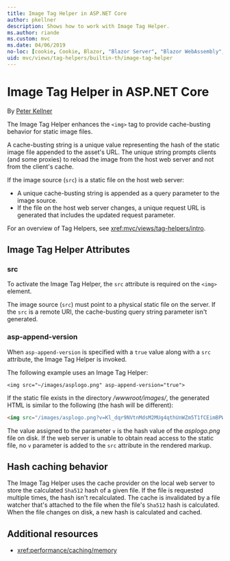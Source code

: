 ```yaml
---
title: Image Tag Helper in ASP.NET Core
author: pkellner
description: Shows how to work with Image Tag Helper.
ms.author: riande
ms.custom: mvc
ms.date: 04/06/2019
no-loc: [cookie, Cookie, Blazor, "Blazor Server", "Blazor WebAssembly", "Identity", "Let's Encrypt", Razor, SignalR]
uid: mvc/views/tag-helpers/builtin-th/image-tag-helper
---
```

# Image Tag Helper in ASP.NET Core

By [Peter Kellner](https://peterkellner.net)

The Image Tag Helper enhances the `<img>` tag to provide cache-busting behavior for static image files.

A cache-busting string is a unique value representing the hash of the static image file appended to the asset's URL. The unique string prompts clients (and some proxies) to reload the image from the host web server and not from the client's cache.

If the image source (`src`) is a static file on the host web server:

* A unique cache-busting string is appended as a query parameter to the image source.
* If the file on the host web server changes, a unique request URL is generated that includes the updated request parameter.

For an overview of Tag Helpers, see <xref:mvc/views/tag-helpers/intro>.

## Image Tag Helper Attributes

### src

To activate the Image Tag Helper, the `src` attribute is required on the `<img>` element.

The image source (`src`) must point to a physical static file on the server. If the `src` is a remote URI, the cache-busting query string parameter isn't generated.

### asp-append-version

When `asp-append-version` is specified with a `true` value along with a `src` attribute, the Image Tag Helper is invoked.

The following example uses an Image Tag Helper:

```cshtml
<img src="~/images/asplogo.png" asp-append-version="true">
```

If the static file exists in the directory */wwwroot/images/*, the generated HTML is similar to the following (the hash will be different):

```html
<img src="/images/asplogo.png?v=Kl_dqr9NVtnMdsM2MUg4qthUnWZm5T1fCEimBPWDNgM">
```

The value assigned to the parameter `v` is the hash value of the *asplogo.png* file on disk. If the web server is unable to obtain read access to the static file, no `v` parameter is added to the `src` attribute in the rendered markup.

## Hash caching behavior

The Image Tag Helper uses the cache provider on the local web server to store the calculated `Sha512` hash of a given file. If the file is requested multiple times, the hash isn't recalculated. The cache is invalidated by a file watcher that's attached to the file when the file's `Sha512` hash is calculated. When the file changes on disk, a new hash is calculated and cached.

## Additional resources

* <xref:performance/caching/memory>
